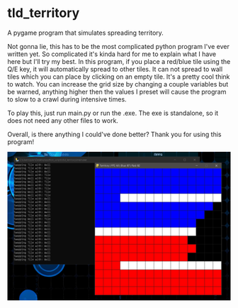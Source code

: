 # tld_territory
A pygame program that simulates spreading territory.

Not gonna lie, this has to be the most complicated python program I've ever written yet. So complicated it's kinda hard for me to explain what I have here but I'll try my best. 
In this program, if you place a red/blue tile using the Q/E key, it will automatically spread to other tiles. It can not spread to wall tiles which you can place by clicking on an empty tile. It's a pretty cool think to watch.
You can increase the grid size by changing a couple variables but be warned, anything higher then the values I preset will cause the program to slow to a crawl during intensive times.

To play this, just run main.py or run the .exe. The exe is standalone, so it does not need any other files to work.

Overall, is there anything I could've done better? Thank you for using this program!

![alt text](https://github.com/ProarchwasTaken/tld_territory/blob/main/Capture.PNG)
